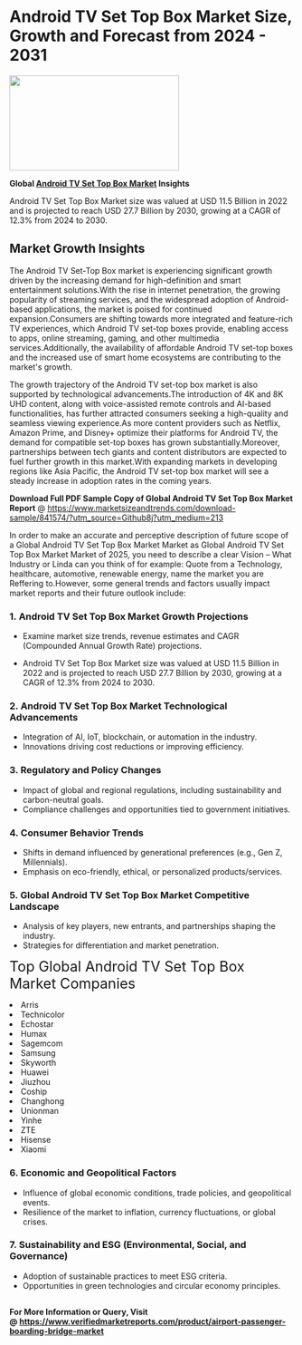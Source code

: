 <H1>Android TV Set Top Box Market Size, Growth and Forecast from 2024 - 2031</H1><img class="aligncenter size-medium wp-image-584254" src="https://thirdeyenews.in/wp-content/uploads/2024/09/Global-Market-Research-300x168.jpeg" alt="" width="300" height="168" /><p><strong>Global&nbsp;<a href="https://www.marketsizeandtrends.com/download-sample/841574/?utm_source=Github8j?utm_medium=213">Android TV Set Top Box Market</a> Insights</strong></p><p>Android TV Set Top Box Market size was valued at USD 11.5 Billion in 2022 and is projected to reach USD 27.7 Billion by 2030, growing at a CAGR of 12.3% from 2024 to 2030.</p><p><h2>Market Growth Insights</h2> <p>The Android TV Set-Top Box market is experiencing significant growth driven by the increasing demand for high-definition and smart entertainment solutions.With the rise in internet penetration, the growing popularity of streaming services, and the widespread adoption of Android-based applications, the market is poised for continued expansion.Consumers are shifting towards more integrated and feature-rich TV experiences, which Android TV set-top boxes provide, enabling access to apps, online streaming, gaming, and other multimedia services.Additionally, the availability of affordable Android TV set-top boxes and the increased use of smart home ecosystems are contributing to the market's growth.</p> <p>The growth trajectory of the Android TV set-top box market is also supported by technological advancements.The introduction of 4K and 8K UHD content, along with voice-assisted remote controls and AI-based functionalities, has further attracted consumers seeking a high-quality and seamless viewing experience.As more content providers such as Netflix, Amazon Prime, and Disney+ optimize their platforms for Android TV, the demand for compatible set-top boxes has grown substantially.Moreover, partnerships between tech giants and content distributors are expected to fuel further growth in this market.With expanding markets in developing regions like Asia Pacific, the Android TV set-top box market will see a steady increase in adoption rates in the coming years.</p> <p><span class=""><strong>Download Full PDF Sample Copy of Global Android TV Set Top Box Market Report</strong> @ <a href="https://www.marketsizeandtrends.com/download-sample/841574/?utm_source=Github8j?utm_medium=213" target="_blank">https://www.marketsizeandtrends.com/download-sample/841574/?utm_source=Github8j?utm_medium=213</a></span></p><p>In order to make an accurate and perceptive description of future scope of a Global&nbsp;Android TV Set Top Box Market Market as Global&nbsp;Android TV Set Top Box Market Market of 2025, you need to describe a clear Vision &ndash; What Industry or Linda can you think of for example: Quote from a Technology, healthcare, automotive, renewable energy, name the market you are Reffering to.However, some general trends and factors usually impact market reports and their future outlook include:</p><h3>1.&nbsp;<strong>Android TV Set Top Box Market Growth Projections</strong></h3><ul><li>Examine market size trends, revenue estimates and CAGR (Compounded Annual Growth Rate) projections.</li><li><p>Android TV Set Top Box Market size was valued at USD 11.5 Billion in 2022 and is projected to reach USD 27.7 Billion by 2030, growing at a CAGR of 12.3% from 2024 to 2030.</p></li></ul><h3>2.&nbsp;<strong>Android TV Set Top Box Market Technological Advancements</strong></h3><ul><li>Integration of AI, IoT, blockchain, or automation in the industry.</li><li>Innovations driving cost reductions or improving efficiency.</li></ul><h3>3.&nbsp;<strong>Regulatory and Policy Changes</strong></h3><ul><li>Impact of global and regional regulations, including sustainability and carbon-neutral goals.</li><li>Compliance challenges and opportunities tied to government initiatives.</li></ul><h3>4.&nbsp;<strong>Consumer Behavior Trends</strong></h3><ul><li>Shifts in demand influenced by generational preferences (e.g., Gen Z, Millennials).</li><li>Emphasis on eco-friendly, ethical, or personalized products/services.</li></ul><h3>5.&nbsp;<strong>Global Android TV Set Top Box Market Competitive Landscape</strong></h3><ul><li>Analysis of key players, new entrants, and partnerships shaping the industry.</li><li>Strategies for differentiation and market penetration.</li></ul><p data-pm-slice="1 1 []"><span style="color: inherit; font-family: inherit; font-size: 25px;">Top Global Android TV Set Top Box Market Companies</span></p><div class="" data-test-id=""><p><li>Arris</li><li> Technicolor</li><li> Echostar</li><li> Humax</li><li> Sagemcom</li><li> Samsung</li><li> Skyworth</li><li> Huawei</li><li> Jiuzhou</li><li> Coship</li><li> Changhong</li><li> Unionman</li><li> Yinhe</li><li> ZTE</li><li> Hisense</li><li> Xiaomi</li></p></div><h3>6.&nbsp;<strong>Economic and Geopolitical Factors</strong></h3><ul><li>Influence of global economic conditions, trade policies, and geopolitical events.</li><li>Resilience of the market to inflation, currency fluctuations, or global crises.</li></ul><h3>7.&nbsp;<strong>Sustainability and ESG (Environmental, Social, and Governance)</strong></h3><ul><li>Adoption of sustainable practices to meet ESG criteria.</li><li>Opportunities in green technologies and circular economy principles.</li></ul><h2><strong style="font-size: 14px;">For More Information or Query, Visit @&nbsp;</strong><a style="background-color: #ffffff; font-size: 14px;" href="https://www.marketsizeandtrends.com/report/android-tv-set-top-box-market/" target="_blank">https://www.verifiedmarketreports.com/product/airport-passenger-boarding-bridge-market</a></h2>